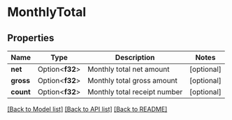 # MonthlyTotal

## Properties

Name | Type | Description | Notes
------------ | ------------- | ------------- | -------------
**net** | Option<**f32**> | Monthly total net amount | [optional]
**gross** | Option<**f32**> | Monthly total gross amount | [optional]
**count** | Option<**f32**> | Monthly total receipt number | [optional]

[[Back to Model list]](../README.md#documentation-for-models) [[Back to API list]](../README.md#documentation-for-api-endpoints) [[Back to README]](../README.md)


